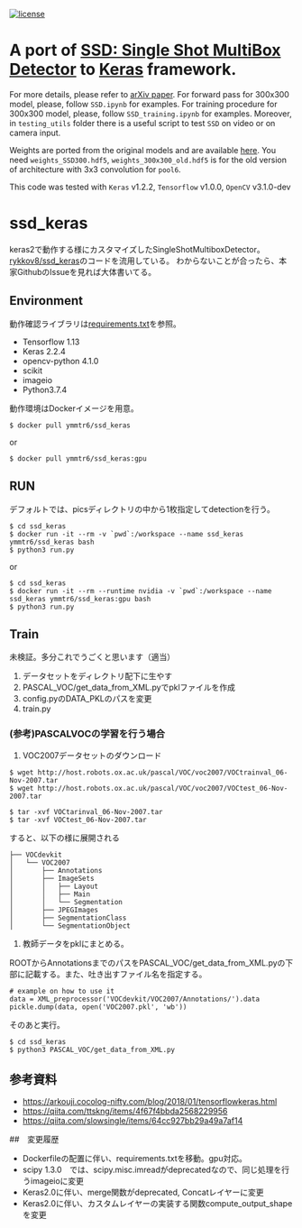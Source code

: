 [![license](https://img.shields.io/github/license/mashape/apistatus.svg)](LICENSE)
# A port of [SSD: Single Shot MultiBox Detector](https://github.com/weiliu89/caffe/tree/ssd) to [Keras](https://keras.io) framework.
For more details, please refer to [arXiv paper](http://arxiv.org/abs/1512.02325).
For forward pass for 300x300 model, please, follow `SSD.ipynb` for examples. For training procedure for 300x300 model, please, follow `SSD_training.ipynb` for examples. Moreover, in `testing_utils` folder there is a useful script to test `SSD` on video or on camera input.

Weights are ported from the original models and are available [here](https://mega.nz/#F!7RowVLCL!q3cEVRK9jyOSB9el3SssIA). You need `weights_SSD300.hdf5`, `weights_300x300_old.hdf5` is for the old version of architecture with 3x3 convolution for `pool6`.

This code was tested with `Keras` v1.2.2, `Tensorflow` v1.0.0, `OpenCV` v3.1.0-dev

# ssd_keras

keras2で動作する様にカスタマイズしたSingleShotMultiboxDetector。
[rykkov8/ssd_keras](https://github.com/rykov8/ssd_keras)のコードを流用している。
わからないことが合ったら、本家GithubのIssueを見れば大体書いてる。


## Environment

動作確認ライブラリは[requirements.txt](requirements.txt)を参照。
* Tensorflow 1.13
* Keras 2.2.4
* opencv-python 4.1.0
* scikit
* imageio
* Python3.7.4

動作環境はDockerイメージを用意。
```
$ docker pull ymmtr6/ssd_keras
```

or 

```
$ docker pull ymmtr6/ssd_keras:gpu
```

## RUN

デフォルトでは、picsディレクトリの中から1枚指定してdetectionを行う。
```
$ cd ssd_keras
$ docker run -it --rm -v `pwd`:/workspace --name ssd_keras ymmtr6/ssd_keras bash
$ python3 run.py
```

or

```
$ cd ssd_keras
$ docker run -it --rm --runtime nvidia -v `pwd`:/workspace --name ssd_keras ymmtr6/ssd_keras:gpu bash
$ python3 run.py
```

## Train

未検証。多分これでうごくと思います（適当）

1. データセットをディレクトリ配下に生やす
1. PASCAL_VOC/get_data_from_XML.pyでpklファイルを作成
1. config.pyのDATA_PKLのパスを変更
1. train.py

### (参考)PASCALVOCの学習を行う場合

1. VOC2007データセットのダウンロード
```
$ wget http://host.robots.ox.ac.uk/pascal/VOC/voc2007/VOCtrainval_06-Nov-2007.tar
$ wget http://host.robots.ox.ac.uk/pascal/VOC/voc2007/VOCtest_06-Nov-2007.tar

$ tar -xvf VOCtarinval_06-Nov-2007.tar
$ tar -xvf VOCtest_06-Nov-2007.tar
```
すると、以下の様に展開される
```
├── VOCdevkit
│   └── VOC2007
│       ├── Annotations
│       ├── ImageSets
│       │   ├── Layout
│       │   ├── Main
│       │   └── Segmentation
│       ├── JPEGImages
│       ├── SegmentationClass
│       └── SegmentationObject
```

1. 教師データをpklにまとめる。

ROOTからAnnotationsまでのパスをPASCAL_VOC/get_data_from_XML.pyの下部に記載する。また、吐き出すファイル名を指定する。
```
# example on how to use it
data = XML_preprocessor('VOCdevkit/VOC2007/Annotations/').data
pickle.dump(data, open('VOC2007.pkl', 'wb'))
```

そのあと実行。

```
$ cd ssd_keras
$ python3 PASCAL_VOC/get_data_from_XML.py
```



## 参考資料

* https://arkouji.cocolog-nifty.com/blog/2018/01/tensorflowkeras.html
* https://qiita.com/ttskng/items/4f67f4bbda2568229956
* https://qiita.com/slowsingle/items/64cc927bb29a49a7af14


##　変更履歴

* Dockerfileの配置に伴い、requirements.txtを移動。gpu対応。
* scipy 1.3.0　では、scipy.misc.imreadがdeprecatedなので、同じ処理を行うimageioに変更
* Keras2.0に伴い、merge関数がdeprecated, Concatレイヤーに変更
* Keras2.0に伴い、カスタムレイヤーの実装する関数compute_output_shapeを変更

